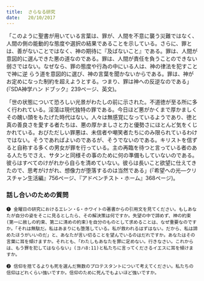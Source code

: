 ```yaml
---
title:  さらなる研究
date:   20/10/2017
---
```


「このように聖書が用いている言葉は、罪が、人間を不意に襲う災難ではなく、人間の側の能動的な態度や選択の結果であることを示している。さらに、罪とは、善がないことではなく、神の期待に『及ばないこと』である。罪は、人間が意図的に選んできた悪の道なのである。罪は、人間が責任を負うことのできない弱さではない。なぜなら、罪の態度や行為の中にいる人は、神の律法を犯すことで神に逆
らう道を意図的に選び、神の言葉を聞かないからである。罪は、神がお定めになった制約を超えようとする。つまり、罪は神への反逆なのである」(『SDA神学ハン
ドブック』239ページ、英文)。

「世の状態について恐ろしい光景がわたしの前に示された。不道徳が至る所に多く行われている。淫蕩は現代独特の罪である。今日ほど悪がかくまで厚かましくその醜い頭をもたげた時代はない。人々は無感覚になっているようであり、徳と真の善良さを愛する者たちは、悪の厚かましさと力と優勢さにほとんど気をくじかれている。おびただしい罪悪は、未信者や嘲笑者たちにのみ限られているわけではない。そうであればよいのであるが、そうでないのである。キリストを信ずると自称する多くの男女が罪を行っている。主の再臨を待つと言っている者のある人たちでさえ、サタンと同様その事のために何の準備もしていないのである。彼らはすべてのけがれから自らを清めていない。彼らは長いこと欲望に仕えてきたので、思考がけがれ、想像力が堕落するのは当然である」(『希望への光―クリスチャン生活編』756ページ、『アドベンチスト・ホーム』368ページ)。

### 話し合いのための質問

`❶ 金曜日の研究におけるエレン・G・ホワイトの著書からの引用文を見てください。もしあなたが自分の姿をそこに見るとしたら、その解決策は何ですか。失望の中で諦めず、神の約束(第一に赦しの約束、第二に清めの約束)を自分のものとして求めることは、なぜ重要なのですか。「それは無駄だ。私はあまりにも堕落している。私が救われるはずはない。だから、私は諦めたほうがいいのだ」と、あなたが言い切ることを望んでいるのはだれですか。あなたはその言葉に耳を傾けますか。それとも、「わたしもあなたを罪に定めない。行きなさい。これからは、もう罪を犯してはならない」(ヨハ8:11)と私たちに言ってくださるイエスに耳を傾けますか。`

`❷ 信仰を捨てるよりも死を選んだ無数のプロテスタントについて考えてください。私たちの信仰はどれくらい強いですか。信仰のために死んでもよいほど強いですか。`
